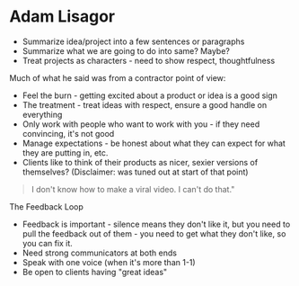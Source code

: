 Adam Lisagor
====

* Summarize idea/project into a few sentences or paragraphs
* Summarize what we are going to do into same? Maybe?
* Treat projects as characters - need to show respect, thoughtfulness

Much of what he said was from a contractor point of view:

* Feel the burn - getting excited about a product or idea is a good sign
* The treatment - treat ideas with respect, ensure a good handle on everything
* Only work with people who want to work with you - if they need convincing, it's not good
* Manage expectations - be honest about what they can expect for what they are putting in, etc.
* Clients like to think of their products as nicer, sexier versions of themselves? (Disclaimer: was tuned out at start of that point)

> I don't know how to make a viral video. I can't do that."

The Feedback Loop

* Feedback is important - silence means they don't like it, but you need to pull the feedback out of them - you need to get what they don't like, so you can fix it.
* Need strong communicators at both ends
* Speak with one voice (when it's more than 1-1)
* Be open to clients having "great ideas"

